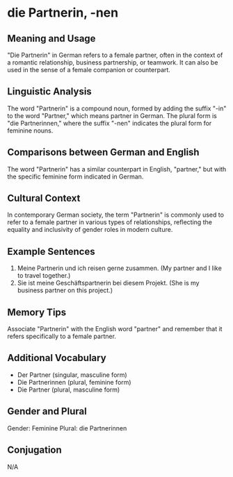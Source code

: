 # die Partnerin, -nen
## Meaning and Usage
"Die Partnerin" in German refers to a female partner, often in the context of a romantic relationship, business partnership, or teamwork. It can also be used in the sense of a female companion or counterpart.

## Linguistic Analysis
The word "Partnerin" is a compound noun, formed by adding the suffix "-in" to the word "Partner," which means partner in German. The plural form is "die Partnerinnen," where the suffix "-nen" indicates the plural form for feminine nouns.

## Comparisons between German and English
The word "Partnerin" has a similar counterpart in English, "partner," but with the specific feminine form indicated in German.

## Cultural Context
In contemporary German society, the term "Partnerin" is commonly used to refer to a female partner in various types of relationships, reflecting the equality and inclusivity of gender roles in modern culture.

## Example Sentences
1. Meine Partnerin und ich reisen gerne zusammen. (My partner and I like to travel together.)
2. Sie ist meine Geschäftspartnerin bei diesem Projekt. (She is my business partner on this project.)

## Memory Tips
Associate "Partnerin" with the English word "partner" and remember that it refers specifically to a female partner.

## Additional Vocabulary
- Der Partner (singular, masculine form)
- Die Partnerinnen (plural, feminine form)
- Die Partner (plural, masculine form)

## Gender and Plural
Gender: Feminine
Plural: die Partnerinnen

## Conjugation
N/A